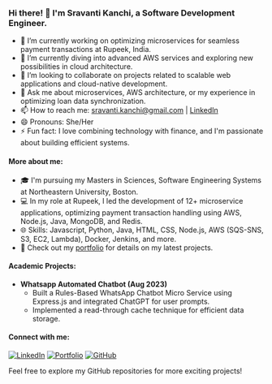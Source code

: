 ### Hi there! 👋 I'm Sravanti Kanchi, a Software Development Engineer.

- 🔭 I’m currently working on optimizing microservices for seamless payment transactions at Rupeek, India.
- 🌱 I’m currently diving into advanced AWS services and exploring new possibilities in cloud architecture.
- 👯 I’m looking to collaborate on projects related to scalable web applications and cloud-native development.
- 💬 Ask me about microservices, AWS architecture, or my experience in optimizing loan data synchronization.
- 📫 How to reach me: [sravanti.kanchi@gmail.com](mailto:sravanti.kanchi@gmail.com) | [LinkedIn](https://www.linkedin.com/in/sravanti-kanchi)
- 😄 Pronouns: She/Her
- ⚡ Fun fact: I love combining technology with finance, and I'm passionate about building efficient systems.

#### More about me:

- 🎓 I'm pursuing my Masters in Sciences, Software Engineering Systems at Northeastern University, Boston.
- 💻 In my role at Rupeek, I led the development of 12+ microservice applications, optimizing payment transaction handling using AWS, Node.js, Java, MongoDB, and Redis.
- 🌐 Skills: Javascript, Python, Java, HTML, CSS, Node.js, AWS (SQS-SNS, S3, EC2, Lambda), Docker, Jenkins, and more.
- 🚀 Check out my [portfolio](https://sravanti2300.github.io/) for details on my latest projects.

#### Academic Projects:

- **Whatsapp Automated Chatbot (Aug 2023)**
  - Built a Rules-Based WhatsApp Chatbot Micro Service using Express.js and integrated ChatGPT for user prompts.
  - Implemented a read-through cache technique for efficient data storage.

#### Connect with me:

[![LinkedIn](https://img.shields.io/badge/LinkedIn-Connect-blue)](https://www.linkedin.com/in/sravanti-kanchi)
[![Portfolio](https://img.shields.io/badge/Portfolio-View%20Portfolio-brightgreen)](https://sravanti2300.github.io/)
[![GitHub](https://img.shields.io/badge/GitHub-Follow-9cf)](https://github.com/sravanti2300)

Feel free to explore my GitHub repositories for more exciting projects!
